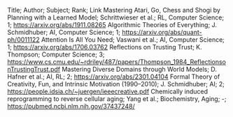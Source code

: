 Title; Author; Subject; Rank; Link
Mastering Atari, Go, Chess and Shogi by Planning with a Learned Model; Schrittwieser et al.; RL, Computer Science; 1; https://arxiv.org/abs/1911.08265
Algorithmic Theories of Everything; J. Schmidhuber; AI, Computer Science; 1; https://arxiv.org/abs/quant-ph/0011122
Attention Is All You Need; Vaswani et al.; AI, Computer Science; 1; https://arxiv.org/abs/1706.03762
Reflections on Trusting Trust; K. Thompson; Computer Science; 3; https://www.cs.cmu.edu/~rdriley/487/papers/Thompson_1984_ReflectionsonTrustingTrust.pdf
Mastering Diverse Domains through World Models; D. Hafner et al.; AI, RL; 2; https://arxiv.org/abs/2301.04104
Formal Theory of Creativity, Fun, and Intrinsic Motivation (1990–2010); J. Schmidhuber; AI; 2; https://people.idsia.ch/~juergen/ieeecreative.pdf
Chemically induced reprogramming to reverse cellular aging; Yang et al.; Biochemistry, Aging; -; https://pubmed.ncbi.nlm.nih.gov/37437248/
